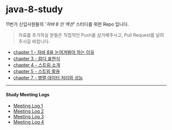 # java-8-study
11번가 신입사원들의 *'자바 8 인 액션'* 스터디를 위한 Repo 입니다.

> 자료를 추가하실 분들은 직접적인 Push를 삼가해주시고, Pull Request를 날려주시길 바랍니다.

* [chapter 1 - 자바 8을 눈여겨봐야 하는 이유](https://github.com/11STNEWBIE/java-8-study/blob/master/Java8Action/chapter1/1%EC%9E%A5.md)
* [chapter 3 - 람다 표현식](https://github.com/11STNEWBIE/java-8-study/blob/master/Java8Action/chapter3/3%EC%9E%A5.md)
* [chapter 4 - 스트림 소개](https://github.com/11STNEWBIE/java-8-study/blob/master/Java8Action/chapter4/4%EC%9E%A5.md)
* [chapter 5 - 스트림 활용](https://github.com/11STNEWBIE/java-8-study/blob/master/Java8Action/chapter5/5%EC%9E%A5.md)
* [chapter 7 - 병렬 데이터 처리와 성능](https://github.com/11STNEWBIE/java-8-study/blob/master/Java8Action/chapter7/ch7.md)
---
#### Study Meeting Logs
* [Meeting Log 1](https://github.com/11STNEWBIE/java-8-study/blob/master/study-meeting-log/meeting-log-1(none).md)
* [Meeting Log 2](https://github.com/11STNEWBIE/java-8-study/blob/master/study-meeting-log/meeting-log-2(chapater3).md)
* [Meeting Log 3](https://github.com/11STNEWBIE/java-8-study/blob/master/study-meeting-log/meeting-log-3(chapter4%2C5).md)
* [Meeting Log 4](https://github.com/11STNEWBIE/java-8-study/blob/master/study-meeting-log/meeting-log-4(chapter5%2C6).md)

